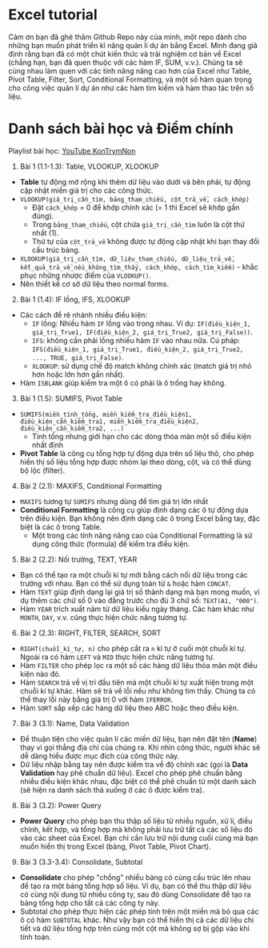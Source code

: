 # Excel tutorial

Cảm ơn bạn đã ghé thăm Github Repo này của mình, một repo dành cho những bạn muốn phát triển kĩ năng quản lí dự án bằng Excel. Mình đang giả định rằng bạn đã có một chút kiến thức và trải nghiệm cơ bản về Excel (chẳng hạn, bạn đã quen thuộc với các hàm IF, SUM, v.v.). Chúng ta sẽ cùng nhau làm quen với các tính năng nâng cao hơn của Excel như Table, Pivot Table, Filter, Sort, Conditional Formatting, và một số hàm quan trọng cho công việc quản lí dự án như các hàm tìm kiếm và hàm thao tác trên số liệu.

# Danh sách bài học và Điểm chính

Playlist bài học: [YouTube KonTrymNon](https://www.youtube.com/playlist?list=PLia_N2qlp_r-0dRuYOVxC7ggd0vtdNpkM)

1. Bài 1 (1.1-1.3): Table, VLOOKUP, XLOOKUP
  - **Table** tự động mở rộng khi thêm dữ liệu vào dưới và bên phải, tự động cập nhật miền giá trị cho các công thức.
  - `VLOOKUP(giá_trị_cần_tìm, bảng_tham_chiếu, cột_trả_về, cách_khớp)`
    * Đặt `cách_khớp` = 0 để khớp chính xác (= 1 thì Excel sẽ khớp gần đúng).
    * Trong `bảng_tham_chiếu`, cột chứa `giá_trị_cần_tìm` luôn là cột thứ nhất (1).
    * Thứ tự của `cột_trả_về` không được tự động cập nhật khi bạn thay đổi cấu trúc bảng.
  - `XLOOKUP(giá_trị_cần_tìm, dữ_liệu_tham_chiếu, dữ_liệu_trả_về, kết_quả_trả_về_nếu_không_tìm_thấy, cách_khớp, cách_tìm_kiếm)` - khắc phục những nhược điểm của `VLOOKUP()`.
  - Nên thiết kế cơ sở dữ liệu theo normal forms.

2. Bài 1 (1.4): IF lồng, IFS, XLOOKUP
  - Các cách để rẽ nhánh nhiều điều kiện:
    * `IF` lồng: Nhiều hàm `IF` lồng vào trong nhau. Ví dụ: `IF(điều_kiện_1, giá_trị_True1, IF(điều_kiện_2, giá_trị_True2, giá_trị_False))`.
    * `IFS`: không cần phải lồng nhiều hàm `IF` vào nhau nữa. Cú pháp: `IFS(điều_kiện_1, giá_trị_True1, điều_kiện_2, giá_trị_True2, ..., TRUE, giá_trị_False)`.
    * `XLOOKUP`: sử dụng chế độ match không chính xác (match giá trị nhỏ hơn hoặc lớn hơn gần nhất).
  - Hàm `ISBLANK` giúp kiểm tra một ô có phải là ô trống hay không.

3. Bài 1 (1.5): SUMIFS, Pivot Table
  - `SUMIFS(miền_tính_tổng, miền_kiểm_tra_điều_kiện1, điều_kiện_cần_kiểm_tra1, miền_kiểm_tra_điều_kiện2, điều_kiện_cần_kiểm_tra2, ...)`
    * Tính tổng nhưng giới hạn cho các dòng thỏa mãn một số điều kiện nhất định
  - **Pivot Table** là công cụ tổng hợp tự động dựa trên số liệu thô, cho phép hiển thị số liệu tổng hợp được nhóm lại theo dòng, cột, và có thể dùng bộ lộc (filter).

4. Bài 2 (2.1): MAXIFS, Conditional Formatting
  - `MAXIFS` tương tự `SUMIFS` nhưng dùng để tìm giá trị lớn nhất
  - **Conditional Formatting** là công cụ giúp định dạng các ô tự động dựa trên điều kiện. Bạn không nên định dạng các ô trong Excel bằng tay, đặc biệt là các ô trong Table.
    * Một trong các tính năng nâng cao của Conditional Formatting là sử dụng công thức (formula) để kiểm tra điều kiện.

5. Bài 2 (2.2): Nối trường, TEXT, YEAR
  - Bạn có thể tạo ra một chuỗi kí tự mới bằng cách nối dữ liệu trong các trường với nhau. Bạn có thể sử dụng toán tử `&` hoặc hàm `CONCAT`.
  - Hàm `TEXT` giúp định dạng lại giá trị số thành dạng mà bạn mong muốn, ví dụ thêm các chữ số 0 vào đằng trước cho đủ 3 chữ số: `TEXT(A1, "000")`.
  - Hàm `YEAR` trích xuất năm từ dữ liệu kiểu ngày tháng. Các hàm khác như `MONTH`, `DAY`, v.v. cũng thực hiện chức năng tương tự.

6. Bài 2 (2.3): RIGHT, FILTER, SEARCH, SORT
  - `RIGHT(chuỗi_kí_tự, n)` cho phép cắt ra `n` kí tự ở cuối một chuỗi kí tự. Ngoài ra có hàm `LEFT` và `MID` thực hiện chức năng tương tự.
  - Hàm `FILTER` cho phép lọc ra một số các hàng dữ liệu thỏa mãn một điều kiện nào đó.
  - Hàm `SEARCH` trả về vị trí đầu tiên mà một chuỗi kí tự xuất hiện trong một chuỗi kí tự khác. Hàm sẽ trả về lỗi nếu như không tìm thấy. Chúng ta có thể thay lỗi này bằng giá trị 0 với hàm `IFERROR`.
  - Hàm `SORT` sắp xếp các hàng dữ liệu theo ABC hoặc theo điều kiện.

7. Bài 3 (3.1): Name, Data Validation
  - Để thuận tiện cho việc quản lí các miền dữ liệu, bạn nên đặt tên (**Name**) thay vì gọi thẳng địa chỉ của chúng ra. Khi nhìn công thức, người khác sẽ dễ dàng hiểu được mục đích của công thức này.
  - Dữ liệu nhập bằng tay nên được kiểm tra về độ chính xác (gọi là **Data Validation** hay phê chuẩn dữ liệu). Excel cho phép phê chuẩn bằng nhiều điều kiện khác nhau, đặc biệt có thể phê chuẩn từ một danh sách (sẽ hiện ra danh sách thả xuống ở các ô được kiểm tra).

8. Bài 3 (3.2): Power Query
  - **Power Query** cho phép bạn thu thập số liệu từ nhiều nguồn, xử lí, điều chỉnh, kết hợp, và tổng hợp mà không phải lưu trữ tất cả các số liệu đó vào các sheet của Excel. Bạn chỉ cần lưu trữ nội dung cuối cùng mà bạn muốn hiển thị trong Excel (bảng, Pivot Table, Pivot Chart).

9. Bài 3 (3.3-3.4): Consolidate, Subtotal
  - **Consolidate** cho phép "chồng" nhiều bảng có cùng cấu trúc lên nhau để tạo ra một bảng tổng hợp số liệu. Ví dụ, bạn có thể thu thập dữ liệu có cùng nội dung từ nhiều công ty, sau đó dùng Consolidate để tạo ra bảng tổng hợp cho tất cả các công ty này.
  - Subtotal cho phép thực hiện các phép tính trên một miền mà bỏ qua các ô có hàm `SUBTOTAL` khác. Như vậy bạn có thể hiển thị cả các dữ liệu chi tiết và dữ liệu tổng hợp trên cùng một cột mà không sợ bị gộp vào khi tính toán.
